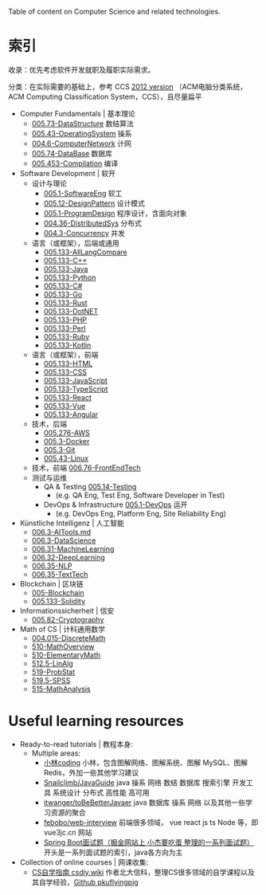 
Table of content on Computer Science and related technologies. 

# 索引

收录：优先考虑软件开发就职及履职实际需求。

分类：在实际需要的基础上，参考 CCS [2012 version](https://www.acm.org/publications/class-2012) （ACM电脑分类系统， ACM Computing Classification System，CCS），且尽量扁平

- Computer Fundamentals | 基本理论
    - [005.73-DataStructure](./005.73-DataStructure.md) 数结算法
    - [005.43-OperatingSystem](./005.43-OperatingSystem.md) 操系
    - [004.6-ComputerNetwork](./004.6-ComputerNetwork.md) 计网
    - [005.74-DataBase](./005.74-DataBase.md) 数据库
    - [005.453-Compilation](./005.453-Compilation.md) 编译
- Software Development | 软开
    - 设计与理论
        - [005.1-SoftwareEng](./005.1-SoftwareEng.md) 软工
        - [005.12-DesignPattern](./005.12-DesignPattern.md) 设计模式
        - [005.1-ProgramDesign](./005.1-ProgramDesign.md) 程序设计，含面向对象
        - [004.36-DistributedSys](./004.36-DistributedSys.md) 分布式
        - [004.3-Concurrency](./004.3-Concurrency.md) 并发
    - 语言（或框架），后端或通用
        - [005.133-AllLangCompare](./005.133-AllLangCompare.md)
        - [005.133-C++](./005.133-C++.md)
        - [005.133-Java](./005.133-Java.md)
        - [005.133-Python](./005.133-Python.md)
        - [005.133-C#](./005.133-C#.md)
        - [005.133-Go](./005.133-Go.md)
        - [005.133-Rust](./005.133-Rust.md)
        - [005.133-DotNET](./005.133-DotNET.md)
        - [005.133-PHP](./005.133-PHP.md)
        - [005.133-Perl](./005.133-Perl.md)
        - [005.133-Ruby](./005.133-Ruby.md)
        - [005.133-Kotlin](./005.133-Kotlin.md)
    - 语言（或框架），前端
        - [005.133-HTML](./005.133-HTML.md)
        - [005.133-CSS](./005.133-CSS.md)
        - [005.133-JavaScript](./005.133-JavaScript.md)
        - [005.133-TypeScript](./005.133-TypeScript.md)
        - [005.133-React](./005.133-React.md)
        - [005.133-Vue](./005.133-Vue.md)
        - [005.133-Angular](./005.133-Angular.md)
    - 技术，后端
        - [005.276-AWS](./005.276-AWS.md)
        - [005.3-Docker](./005.3-Docker.md)
        - [005.3-Git](./005.3-Git.md)
        - [005.43-Linux](./005.43-Linux.md)
    - 技术，前端 [006.76-FrontEndTech](./006.76-FrontEndTech.md)
    - 测试与运维
        - QA & Testing [005.14-Testing](./005.14-Testing.md)
            - (e.g. QA Eng, Test Eng, Software Developer in Test)
        - DevOps & Infrastructure [005.1-DevOps](./005.1-DevOps.md) 运开
            - (e.g. DevOps Eng, Platform Eng, Site Reliability Eng)
- Künstliche Intelligenz | 人工智能
    - [006.3-AITools.md](./006.3-AITools.md)
    - [006.3-DataScience](./006.3-DataScience.md)
    - [006.31-MachineLearning](./006.31-MachineLearning.md)
    - [006.32-DeepLearning](./006.32-DeepLearning.md)
    - [006.35-NLP](./006.35-NLP.md)
    - [006.35-TextTech](./006.35-TextTech.md)
- Blockchain | 区块链
    - [005-Blockchain](./005-Blockchain.md)
    - [005.133-Solidity](./005.133-Solidity.md)
- Informationssicherheit | 信安
    - [005.82-Cryptography](./005.82-Cryptography.md)
- Math of CS | 计科通用数学
    - [004.015-DiscreteMath](./004.015-DiscreteMath.md)
    - [510-MathOverview](./510-MathOverview.md)
    - [510-ElementaryMath](./510-ElementaryMath.md)
    - [512.5-LinAlg](./512.5-LinAlg.md)
    - [519-ProbStat](./519-ProbStat.md)
    - [519.5-SPSS](./519.5-SPSS.md)
    - [515-MathAnalysis](./515-MathAnalysis.md)

# Useful learning resources

- Ready-to-read tutorials | 教程本身:
    - Multiple areas:
        - [小林coding](https://xiaolincoding.com/) 小林，包含图解网络、图解系统、图解 MySQL、图解 Redis，外加一些其他学习建议
        - [Snailclimb/JavaGuide](https://github.com/Snailclimb/JavaGuide) java 操系 网络 数结 数据库 搜索引擎 开发工具 系统设计 分布式 高性能 高可用
        - [itwanger/toBeBetterJavaer](https://github.com/itwanger/toBeBetterJavaer) java 数据库 操系 网络 以及其他一些学习资源的聚合
        - [febobo/web-interview](https://github.com/febobo/web-interview) 前端很多领域， vue react js ts Node 等，即 vue3jc.cn 网站
        - [Spring Boot面试题（掘金网站上 小杰要吃蛋 整理的一系列面试题）](https://juejin.cn/post/6844904125709156359) 开头是一系列面试题的索引，java各方向为主
- Collection of online courses | 网课收集:
    - [CS自学指南 csdiy.wiki](https://csdiy.wiki/) 作者北大信科，整理CS很多领域的自学课程以及其自学经验，[Github pkuflyingpig](https://github.com/pkuflyingpig/cs-self-learning/)
